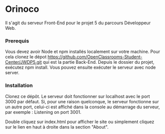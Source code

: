 # Orinoco #

Il s'agit du serveur Front-End pour le projet 5 du parcours Développeur Web.

### Prerequis ###

Vous devez avoir Node et npm installés localement sur votre machine.
Pour cela clonez le dépot https://github.com/OpenClassrooms-Student-Center/JWDP5.git qui est la partie Back-End.
Depuis le dossier du projet, exécutez npm install. 
Vous pouvez ensuite exécuter le serveur avec node server. 

### Installation ###

Clonez ce dépôt. 
Le serveur doit fonctionner sur localhost avec le port 3000 par défaut. 
Si, pour une raison quelconque, le serveur fonctionne sur un autre port, 
celui-ci est affiché dans la console au démarrage du serveur, par exemple : Listening on port 3001.

Double cliquez sur index.html pour afficher le site ou simplement cliquez sur le lien en haut à droite dans la section "About".
